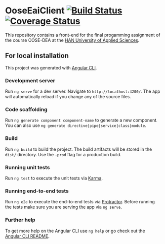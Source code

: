# OoseEaiClient [![Build Status](https://travis-ci.org/meronbrouwer/oose-dea-eai-client.svg?branch=master)](https://travis-ci.org/meronbrouwer/oose-dea-eai-client) [![Coverage Status](https://coveralls.io/repos/github/meronbrouwer/oose-dea-eai-client/badge.svg?branch=master)](https://coveralls.io/github/meronbrouwer/oose-dea-eai-client?branch=master)

This repository contains a front-end for the final progamming assignment 
of the course OOSE-DEA at the [HAN University of Applied Sciences](https://www.han.nl/).


 
 
## For local installation

This project was generated with [Angular CLI](https://github.com/angular/angular-cli).

### Development server

Run `ng serve` for a dev server. Navigate to `http://localhost:4200/`. The app will automatically reload if you change any of the source files.

### Code scaffolding

Run `ng generate component component-name` to generate a new component. You can also use `ng generate directive|pipe|service|class|module`.

### Build

Run `ng build` to build the project. The build artifacts will be stored in the `dist/` directory. Use the `-prod` flag for a production build.

### Running unit tests

Run `ng test` to execute the unit tests via [Karma](https://karma-runner.github.io).

### Running end-to-end tests

Run `ng e2e` to execute the end-to-end tests via [Protractor](http://www.protractortest.org/).
Before running the tests make sure you are serving the app via `ng serve`.

### Further help

To get more help on the Angular CLI use `ng help` or go check out the [Angular CLI README](https://github.com/angular/angular-cli/blob/master/README.md).
